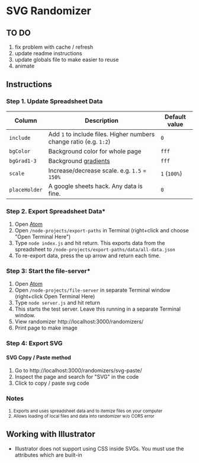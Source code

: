 
# SVG Randomizer


## TO DO

1. fix problem with cache / refresh
1. update readme instructions
1. update globals file to make easier to reuse
1. animate



## Instructions


### Step 1. Update Spreadsheet Data

Column | Description | Default value
--- | --- | ---
`include` | Add `1` to include files. Higher numbers change ratio (e.g. `1:2`) | `0`
`bgColor` | Background color for whole page | `fff`
`bgGrad1-3` | Background [gradients](https://cssgradient.io/) | `fff`
`scale` | Increase/decrease scale. e.g. `1.5` = `150%` | `1` (`100%`)
`placeHolder` | A google sheets hack. Any data is fine. | `0`


### Step 2. Export Spreadsheet Data*

1. Open [Atom](https://atom.io/)
1. Open `/node-projects/export-paths` in Terminal (right+click and choose "Open Terminal Here")
1. Type `node index.js` and hit return. This exports data from the spreadsheet to `/node-projects/export-paths/data/all-data.json`
1. To re-export data, press the up arrow and return each time.


### Step 3: Start the file-server*

1. Open [Atom](https://atom.io/)
1. Open `/node-projects/file-server` in separate Terminal window (right+click Open Terminal Here)
1. Type `node server.js` and hit return
1. This starts the test server. Leave this running in a separate Terminal window.
1. View randomizer http://localhost:3000/randomizers/
1. Print page to make image





### Step 4: Export SVG


#### SVG Copy / Paste method

1. Go to http://localhost:3000/randomizers/svg-paste/
1. Inspect the page and search for "SVG" in the code
1. Click to copy / paste svg code




### Notes
<small>

1. Exports and uses spreadsheet data and to itemize files on your computer
1. Allows loading of local files and data into randomizer w/o CORS error

</small>






## Working with Illustrator

- Illustrator does not support using CSS inside SVGs. You must use the attributes which are built-in
